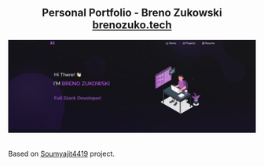 <h2 align="center">
  Personal Portfolio - Breno Zukowski<br/>
  <a href="https://www.brenozuko.tech/" target="_blank">brenozuko.tech</a>
</h2>
<div align="center">
  <img alt="Demo" src="./images/readme-image.png" />
</div>

<br/>

Based on [Soumyajit4419](https://github.com/soumyajit4419/Portfolio) project.
